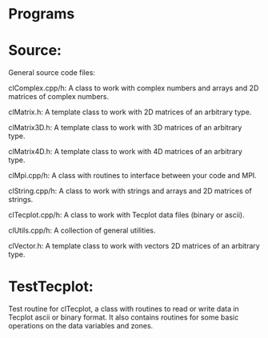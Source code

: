 # Programs

# Source:
General source code files:

clComplex.cpp/h: A class to work with complex numbers and arrays and 2D matrices of complex numbers.

clMatrix.h: A template class to work with 2D matrices of an arbitrary type.

clMatrix3D.h: A template class to work with 3D matrices of an arbitrary type.

clMatrix4D.h: A template class to work with 4D matrices of an arbitrary type.

clMpi.cpp/h: A class with routines to interface between your code and MPI.

clString.cpp/h: A class to work with strings and arrays and 2D matrices of strings.

clTecplot.cpp/h: A class to work with Tecplot data files (binary or ascii).

clUtils.cpp/h: A collection of general utilities.

clVector.h: A template class to work with vectors 2D matrices of an arbitrary type.

# TestTecplot:
Test routine for clTecplot, a class with routines to read or write data in Tecplot ascii or binary format. It also contains routines for some basic operations on the data variables and zones.
